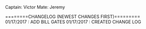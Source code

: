 Captain: Victor 
Mate: Jeremy 

========CHANGELOG (NEWEST CHANGES FIRST)=========
01/17/2017 : ADD BILL GATES
01/17/2017 : CREATED CHANGE LOG

